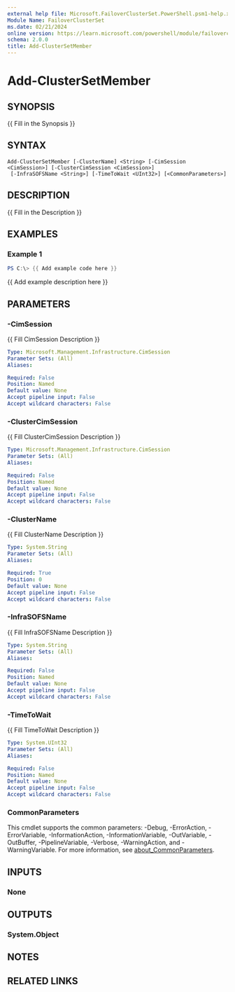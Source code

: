 ```yaml
---
external help file: Microsoft.FailoverClusterSet.PowerShell.psm1-help.xml
Module Name: FailoverClusterSet
ms.date: 02/21/2024
online version: https://learn.microsoft.com/powershell/module/failoverclusterset/add-clustersetmember?view=windowsserver2025-ps&wt.mc_id=ps-gethelp
schema: 2.0.0
title: Add-ClusterSetMember
---
```


# Add-ClusterSetMember

## SYNOPSIS
{{ Fill in the Synopsis }}

## SYNTAX

```
Add-ClusterSetMember [-ClusterName] <String> [-CimSession <CimSession>] [-ClusterCimSession <CimSession>]
 [-InfraSOFSName <String>] [-TimeToWait <UInt32>] [<CommonParameters>]
```

## DESCRIPTION
{{ Fill in the Description }}

## EXAMPLES

### Example 1
```powershell
PS C:\> {{ Add example code here }}
```

{{ Add example description here }}

## PARAMETERS

### -CimSession
{{ Fill CimSession Description }}

```yaml
Type: Microsoft.Management.Infrastructure.CimSession
Parameter Sets: (All)
Aliases:

Required: False
Position: Named
Default value: None
Accept pipeline input: False
Accept wildcard characters: False
```

### -ClusterCimSession
{{ Fill ClusterCimSession Description }}

```yaml
Type: Microsoft.Management.Infrastructure.CimSession
Parameter Sets: (All)
Aliases:

Required: False
Position: Named
Default value: None
Accept pipeline input: False
Accept wildcard characters: False
```

### -ClusterName
{{ Fill ClusterName Description }}

```yaml
Type: System.String
Parameter Sets: (All)
Aliases:

Required: True
Position: 0
Default value: None
Accept pipeline input: False
Accept wildcard characters: False
```

### -InfraSOFSName
{{ Fill InfraSOFSName Description }}

```yaml
Type: System.String
Parameter Sets: (All)
Aliases:

Required: False
Position: Named
Default value: None
Accept pipeline input: False
Accept wildcard characters: False
```

### -TimeToWait
{{ Fill TimeToWait Description }}

```yaml
Type: System.UInt32
Parameter Sets: (All)
Aliases:

Required: False
Position: Named
Default value: None
Accept pipeline input: False
Accept wildcard characters: False
```

### CommonParameters
This cmdlet supports the common parameters: -Debug, -ErrorAction, -ErrorVariable, -InformationAction, -InformationVariable, -OutVariable, -OutBuffer, -PipelineVariable, -Verbose, -WarningAction, and -WarningVariable. For more information, see [about_CommonParameters](http://go.microsoft.com/fwlink/?LinkID=113216).

## INPUTS

### None

## OUTPUTS

### System.Object
## NOTES

## RELATED LINKS
